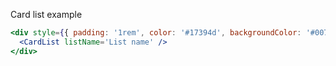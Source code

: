 Card list example

```jsx
<div style={{ padding: '1rem', color: '#17394d', backgroundColor: '#0079bf' }}>
  <CardList listName='List name' />
</div>
```